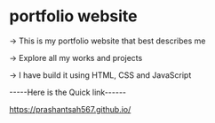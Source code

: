 # portfolio website

-> This is my portfolio website that best describes me

-> Explore all my works and projects

-> I have build it using HTML, CSS and JavaScript

-----Here is the Quick link------

https://prashantsah567.github.io/
